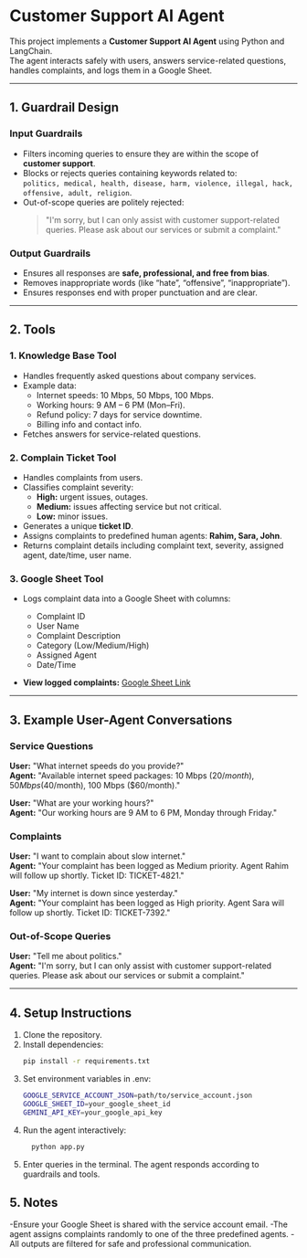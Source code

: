 # Customer Support AI Agent

This project implements a **Customer Support AI Agent** using Python and LangChain.  
The agent interacts safely with users, answers service-related questions, handles complaints, and logs them in a Google Sheet.  

---

## 1. Guardrail Design

### Input Guardrails
- Filters incoming queries to ensure they are within the scope of **customer support**.
- Blocks or rejects queries containing keywords related to:  
  `politics, medical, health, disease, harm, violence, illegal, hack, offensive, adult, religion`.
- Out-of-scope queries are politely rejected:  
  > "I'm sorry, but I can only assist with customer support-related queries. Please ask about our services or submit a complaint."

### Output Guardrails
- Ensures all responses are **safe, professional, and free from bias**.
- Removes inappropriate words (like “hate”, “offensive”, “inappropriate”).
- Ensures responses end with proper punctuation and are clear.

---

## 2. Tools

### 1. Knowledge Base Tool
- Handles frequently asked questions about company services.
- Example data:
  - Internet speeds: 10 Mbps, 50 Mbps, 100 Mbps.
  - Working hours: 9 AM – 6 PM (Mon–Fri).
  - Refund policy: 7 days for service downtime.
  - Billing info and contact info.
- Fetches answers for service-related questions.

### 2. Complain Ticket Tool
- Handles complaints from users.
- Classifies complaint severity:
  - **High:** urgent issues, outages.
  - **Medium:** issues affecting service but not critical.
  - **Low:** minor issues.
- Generates a unique **ticket ID**.
- Assigns complaints to predefined human agents: **Rahim, Sara, John**.
- Returns complaint details including complaint text, severity, assigned agent, date/time, user name.

### 3. Google Sheet Tool
- Logs complaint data into a Google Sheet with columns:
  - Complaint ID  
  - User Name  
  - Complaint Description  
  - Category (Low/Medium/High)  
  - Assigned Agent  
  - Date/Time  

- **View logged complaints:** [Google Sheet Link](https://docs.google.com/spreadsheets/d/1qm7H3mHC97-N1ghFUb9cw3wDBnQgJxrfB44vFZXVGQY/edit?usp=sharing)

---

## 3. Example User-Agent Conversations

### Service Questions
**User:** "What internet speeds do you provide?"  
**Agent:** "Available internet speed packages: 10 Mbps ($20/month), 50 Mbps ($40/month), 100 Mbps ($60/month)."

**User:** "What are your working hours?"  
**Agent:** "Our working hours are 9 AM to 6 PM, Monday through Friday."

### Complaints
**User:** "I want to complain about slow internet."  
**Agent:** "Your complaint has been logged as Medium priority. Agent Rahim will follow up shortly. Ticket ID: TICKET-4821."

**User:** "My internet is down since yesterday."  
**Agent:** "Your complaint has been logged as High priority. Agent Sara will follow up shortly. Ticket ID: TICKET-7392."

### Out-of-Scope Queries
**User:** "Tell me about politics."  
**Agent:** "I'm sorry, but I can only assist with customer support-related queries. Please ask about our services or submit a complaint."

---

## 4. Setup Instructions

1. Clone the repository.  
2. Install dependencies:
   ```bash
   pip install -r requirements.txt
3. Set environment variables in .env:
    ```bash
    GOOGLE_SERVICE_ACCOUNT_JSON=path/to/service_account.json
    GOOGLE_SHEET_ID=your_google_sheet_id
    GEMINI_API_KEY=your_google_api_key
4. Run the agent interactively:
   ```bash
     python app.py
5. Enter queries in the terminal. The agent responds according to guardrails and tools.

## 5. Notes

-Ensure your Google Sheet is shared with the service account email.
-The agent assigns complaints randomly to one of the three predefined agents.
-All outputs are filtered for safe and professional communication.
